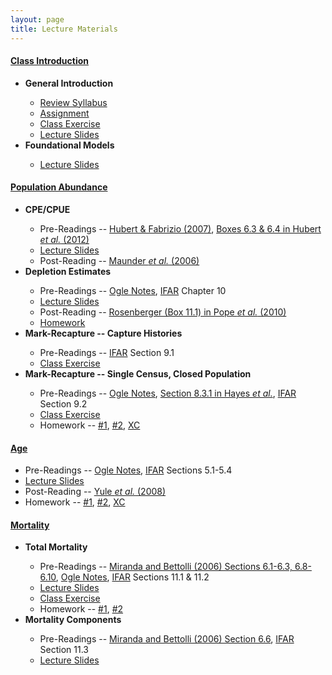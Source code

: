 ```yaml
---
layout: page
title: Lecture Materials
---
```


<div class="panel-group" id="accordion">

  <div class="panel panel-default">
    <div class="panel-heading">
      <h4 class="panel-title">
        <a data-toggle="collapse" data-parent="#accordion" href="#cClassIntro">Class Introduction</a>
      </h4>
    </div>
    <div id="cClassIntro" class="panel-collapse collapse">
      <div class="panel-body">
      <ul class="list-unstyled">
        <li><strong>General Introduction</strong></li>
          <ul>
            <li><a href="../resources/Syllabus-Current.html">Review Syllabus</a></li>
            <li><a href="ClassIntro/CE1.html">Assignment</a></li>
            <li><a href="ClassIntro/CE2.html">Class Exercise</a></li>
            <li><a href="ClassIntro/PPT_Stock.pptx">Lecture Slides</a></li>
          </ul>
        <li><strong>Foundational Models</strong></li>
          <ul>
            <li><a href="ClassIntro/PPT_Models.pptx">Lecture Slides</a></li>
          </ul>
      </ul>
      </div>
    </div>
  </div>

  <div class="panel panel-default">
    <div class="panel-heading">
      <h4 class="panel-title">
        <a data-toggle="collapse" data-parent="#accordion" href="#cAbundance">Population Abundance</a>
      </h4>
    </div>
    <div id="cAbundance" class="panel-collapse collapse">
      <div class="panel-body">
      <ul class="list-unstyled">
        <li><strong>CPE/CPUE</strong></li>
          <ul>
            <li>Pre-Readings -- <a href="Abundance/CPE/HubertFabrizio-2007.pdf">Hubert & Fabrizio (2007)</a>, <a href="http://digitalcommons.unl.edu/cgi/viewcontent.cgi?article=1110&context=ncfwrustaff">Boxes 6.3 & 6.4 in Hubert <i>et al.</i> (2012)</a></li>
            <li><a href="Abundance/CPE/PPT.pptx">Lecture Slides</a></li>
            <li>Post-Reading -- <a href="http://icesjms.oxfordjournals.org/content/63/8/1373.full.pdf">Maunder <i>et al.</i> (2006)</a></li>
          </ul>
        <li><strong>Depletion Estimates</strong></li>
          <ul>
            <li>Pre-Readings -- <a href="Abundance/Depletion/BKG.html">Ogle Notes</a>, <a href="http://derekogle.com/IFAR/">IFAR</a> Chapter 10</li>
            <li><a href="Abundance/Depletion/PPT.pptx">Lecture Slides</a></li>
            <li>Post-Reading -- <a href="http://www.fs.fed.us/rm/pubs_other/rmrs_2010_pope_k001.pdf">Rosenberger (Box 11.1) in Pope <i>et al.</i> (2010)</a></li>
            <li><a href="http://derekogle.com/IFAR/exercises/Depletion_LKLargemouth.html">Homework</a></li>
          </ul>
        <li><strong>Mark-Recapture -- Capture Histories</strong></li>
          <ul>
            <li>Pre-Readings -- <a href="http://derekogle.com/IFAR/">IFAR</a> Section 9.1</li>
            <li><a href="Abundace/MarkRecap/CE1.html">Class Exercise</a></li>
          </ul>
        <li><strong>Mark-Recapture -- Single Census, Closed Population</strong></li>
          <ul>
            <li>Pre-Readings -- <a href="Abundance/MarkRecap/BKG.html">Ogle Notes</a>, <a href="http://www4.ncsu.edu/~tkwak/Hayes_et_al_2007.pdf">Section 8.3.1 in Hayes <i>et al.</i></a>, <a href="http://derekogle.com/IFAR/">IFAR</a> Section 9.2</li>
            <li><a href="Abundance/MarkRecap/CE2.html">Class Exercise</a></li>
            <li>Homework -- <a href="http://derekogle.com/IFAR/exercises/MarkRecap_URBrownTrout.html">#1</a>, <a href="http://derekogle.com/IFAR/exercises/MarkRecap_UNSPRainbowTrout.html">#2</a>, <a href="http://derekogle.com/IFAR/exercises/MarkRecap_WIYOYWalleye.html">XC</a></li>
          </ul>
      </ul>
      </div>
    </div>
  </div>

  <div class="panel panel-default">
    <div class="panel-heading">
      <h4 class="panel-title">
        <a data-toggle="collapse" data-parent="#accordion" href="#cAge">Age</a>
      </h4>
    </div>
    <div id="cAge" class="panel-collapse collapse">
      <div class="panel-body">
        <ul>
          <li>Pre-Readings -- <a href="Age/BKG.html">Ogle Notes</a>, <a href="http://derekogle.com/IFAR/">IFAR</a> Sections 5.1-5.4</li>
          <li><a href="Age/PPT.pptx">Lecture Slides</a></li>
          <li>Post-Reading -- <a href="http://qfc.fw.msu.edu/Publications/Publication%20List/2008/How%20Systematic%20Age%20Underestimation%20can%20Impede%20Understanding_Yule.pdf">Yule <i>et al.</i> (2008)</a></li>
          <li>Homework -- <a href="http://derekogle.com/IFAR/exercises/LORockBass_ALK_A.html">#1</a>, <a href="http://derekogle.com/IFAR/exercises/LORockBass_ALK_B.html">#2</a>, <a href="http://derekogle.com/IFAR/exercises/LORockBass_ALK_C.html">XC</a></li>
        </ul>
      </div>
    </div>
  </div>

  <div class="panel panel-default">
    <div class="panel-heading">
      <h4 class="panel-title">
        <a data-toggle="collapse" data-parent="#accordion" href="#cMortality">Mortality</a>
      </h4>
    </div>
    <div id="cMortality" class="panel-collapse collapse">
      <div class="panel-body">
        <ul class="list-unstyled">
          <li><b>Total Mortality</b></li>
            <ul>
              <li>Pre-Readings -- <a href="http://s3.amazonaws.com/file-storage.INDIVIDUAL-ACTIVITIES-CooperativeResearchUnits.digitalmeasures.usgs.edu/pbettoli/intellcont/chapter6-1.pdf">Miranda and Bettolli (2006) Sections 6.1-6.3, 6.8-6.10</a>, <a href="Mortality/BKG.html">Ogle Notes</a>, <a href="http://derekogle.com/IFAR/">IFAR</a> Sections 11.1 & 11.2</li>
              <li><a href="Mortality/PPT_Total.pptx">Lecture Slides</a></li>
              <li><a href="Mortality/CE1.html">Class Exercise</a></li>
              <li>Homework -- <a href="http://derekogle.com/IFAR/exercises/Mortality_LSKBLakeTrout.html">#1</a>, <a href="http://derekogle.com/IFAR/exercises/Mortality_LSSRLakeTrout.html">#2</a></li>
            </ul>
          <li><b>Mortality Components</b></li>
            <ul>
              <li>Pre-Readings --  <a href="http://s3.amazonaws.com/file-storage.INDIVIDUAL-ACTIVITIES-CooperativeResearchUnits.digitalmeasures.usgs.edu/pbettoli/intellcont/chapter6-1.pdf">Miranda and Bettolli (2006) Section 6.6</a>, <a href="http://derekogle.com/IFAR/">IFAR</a> Section 11.3</li>
              <li><a href="Age/PPT_Components.pptx">Lecture Slides</a></li>
            </ul>
        </ul>
      </div>
    </div>
  </div>
</div> 
